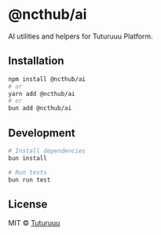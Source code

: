 # @ncthub/ai

AI utilities and helpers for Tuturuuu Platform.

## Installation

```bash
npm install @ncthub/ai
# or
yarn add @ncthub/ai
# or
bun add @ncthub/ai
```

## Development

```bash
# Install dependencies
bun install

# Run tests
bun run test
```

## License

MIT © [Tuturuuu](https://github.com/rmit-nct)
